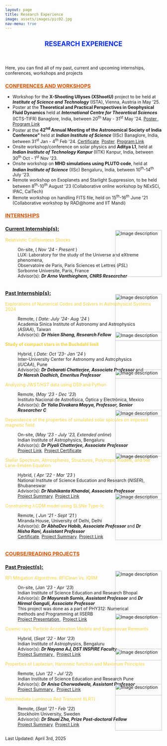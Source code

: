 ```yaml
---
layout: page
title: Research Experience
image: assets/images/pic02.jpg
nav-menu: true
---
```


<!-- Main -->
<div id="main" class="alt">

<!-- One -->
<section id="one">
	<div class="inner">
		<header class="major">
			<h2><font color="##5B2C6F">RESEARCH EXPERIENCE</font></h2>
		</header>

<!-- Content -->

<p>Here, you can find all of my past, current and upcoming internships, conferences, workshops and projects</p>


<h3 id="content"><font color="#D35400"><u>CONFERENCES AND WORKSHOPS</u></font></h3>
		<ul>
			<li>Workshop for the <b>X-Shooting Ullyses (XShootU)</b> project to be held at <b><i>Institute of Science and Technology</i></b> (ISTA), Vienna, Austria in May ’25. </li>
			<li>Poster at the <b> Theoretical and Practical Perspectives in Geophysical Fluid Dynamics</b> held at <i><b> International Centre for Theoretical Sciences </b></i> (ICTS-TIFR) Banaglore, India, between 20<sup>th</sup> May - 31<sup>st</sup> May '24. <font color="#5DADE2"> <a href="https://drive.google.com/file/d/1O-yfp0W9E-AjUhswizOSFirqFFlRhMHX/view"> Poster </a>, <a href="https://www.icts.res.in/program/TAPGFD"> Program Link </a></font></li>
			<li>Poster at the <b>42<sup>nd</sup> Annual Meeting of the Astronomical Society of India Conference" </b> held at <i><b> Indian Institute of Science </b></i> (IISc) Banaglore, India, between 31<sup>st</sup> Jan - 4<sup>th</sup> Feb '24. <font color="#5DADE2"><a href="https://drive.google.com/file/d/1PBIjjLpbKcHxOweXhP87uUp5zXP3Hzig/view?usp=sharing">Certificate</a>, <a href="https://drive.google.com/file/d/1GEZ7_-ytgneCyh2odrb0IR9UTdPkC_R3/view?usp=drive_link">Poster</a>, <a href="https://astron-soc.in/asi2024/about">Program Link</a></font></li>
			<li>Onsite workshop/conference on solar physics and <b>Aditya L1</b>, held at <i><b> Indian Institute of Technology Kanpur </b></i> (IITK) Kanpur, India, between 30<sup>th</sup> Oct - 1<sup>st</sup> Nov '23. </li>
			<li>Onsite workshop on <b>MHD simulations using PLUTO code</b>, held at <i><b>Indian Institute of Science</b></i> (IISc) Bengaluru, India, between 10<sup>th</sup>-14<sup>th</sup> July '23. </li>
			<li>Remote workshop on Exoplanets and Starlight Suppression, to be held between 8<sup>th</sup>-10<sup>th</sup> August '23 (Collaborative online workshop by NExSCi, IPAC, CalTech)  </li>
			<li>Remote workshop on handling FITS file, held on 15<sup>th</sup>-16<sup>th</sup> June '21 (Collaborative workshop by RAD@home and IIT Mandi)</li>
		</ul>

<h3 id="content"><font color="#D35400"><u>INTERNSHIPS</u></font></h3>
		<dl>
		<h3><u>Current Internship(s):</u></h3>
		<dt><font color="#F4D03F">Relativistic Collisionless Shocks</font></dt>
		<dd>
			<div style="display: flex; align-items: center;">
			<div style="flex-grow: 1;">
				<p> On-site, (<i> Nov '24 - Present </i>) <br/> LUX: Laboratory for the study of the Universe and eXtreme phenomena, <br/>Observatoire de Paris, Paris Sciences et Lettres (<i>PSL</i>)<br /> Sorbonne Universite, Paris, France <br /> Advisor(s): <i><b> Dr Arno Vanthieghem, CNRS Researcher </b></i> <br/> <!--<font color="#5DADE2"><a href="https://drive.google.com/file/d/1dAZRr_H61Fn4JysHARnx6Ua9VJHmJshn/view">Project Summary</a>, <a href="https://drive.google.com/file/d/1PRUfBfN2ah_GLeydA4oJxT3InVRe1SNf/view?usp=drive_link">Project Link</a> </font><!-->
				</p>
			</div>
			<div style="flex-shrink: 0; margin-left: -100px; margin-top: -60px;">
				<img src="{% link assets/images/observatoire.png %}" alt="Image description" style="width: 150px; height: auto;">
			</div>
			</div>
		</dd>
		</dl>
		<dl>
		<h3><u>Past Internship(s):</u></h3>
		<dt><font color="#F4D03F">Explorations of Numerical Codes and Solvers in Astrophysical Systems 2024</font></dt>
		<dd>
			<div style="display: flex; align-items: center;">
			<div style="flex-grow: 1;">
				<p>Remote, (<i> Date: July '24- Aug '24 </i>) <br/>
				Academia Sinica Institute of Astronomy and Astrophysics (<i>ASIAA</i>), Taiwan <br />
				Advisor(s): <i><b> Dr Hsien Shang, Research Fellow </b></i>  <br/>
				</p>
			</div>
			<div style="flex-shrink: 0; margin-left: -100px; margin-top: -60px;">
				<img src="{% link assets/images/asiaa.jpeg %}" alt="Image description" style="width: 150px; height: auto;">
			</div>
			</div>
		</dd>
		<dt><b><font color="#F4D03F">Study of compact stars in the Buchdahl limit</font></b></dt>
		<dd>
			<div style="display: flex; align-items: center;">
			<div style="flex-grow: 1;">
				<p>Hybrid, (<i> Date: Oct '23- Jan '24 </i>) <br/> Inter-University Center for Astronomy and Astrophysics (<i>IUCAA</i>), Pune <br /> Advisor(s): <i><b> Dr Debarati Chatterjee, Associate Professor </b></i> and <i><b> Dr Naresh Dadhich, Emeritus Professor </b></i><br/>
				</p>
			</div>
			<div style="flex-shrink: 0; margin-left: -100px; margin-top: -60px;">
				<img src="{% link assets/images/iucaa.jpeg %}" alt="Image description" style="width: 150px; height: auto;">
			</div>
			</div>
		</dd>
		<dt><font color="#F4D03F">Analyzing <i>JWST/HST</i> data using DS9 and Python</font></dt>
		<dd>
			<div style="display: flex; align-items: center;">
			<div style="flex-grow: 1;">
				<p>Remote, (<i>May '23 - Dec '23</i>) <br/> Instituto Nacional de Astrof&iacute;sica, &Oacute;ptica y Electr&oacute;nica, Mexico<br/> Advisor(s): <i><b> Dr Yalia Divakara Mayya, Professor, Senior Researcher C</b> </i> 
				</p>
			</div>
			<div style="flex-shrink: 0; margin-left: -100px; margin-top: -60px;">
				<img src="{% link assets/images/inaoe.jpeg %}" alt="Image description" style="width: 150px; height: auto;">
			</div>
			</div>	
		</dd>
		<dt><font color="#F4D03F">Dependence of the properties of simulated solar spicules on imposed magnetic field</font></dt>
		<dd>
			<div style="display: flex; align-items: center;">
			<div style="flex-grow: 1;">
				<p>On-site, (<i>May '23 - July '23, Extended online</i>) <br/> Indian Institute of Astrophysics, Bengaluru<br/> Advisor(s): <i><b> Dr Piyali Chatterjee, Associate Professor</b> </i> <br/><font color="#5DADE2"><a href="https://drive.google.com/file/d/1KfpoydTX3sucVcIH1zVCasE1EFXR6bSd/view?usp=sharing">Project Link</a>, <a href="https://drive.google.com/file/d/1ladhthAdRM0DRxe-q7fb45iXnaZYtAxM/view?usp=sharing">Project Certificate</a></font> 
				</p>
			</div>
			<div style="flex-shrink: 0; margin-left: -100px; margin-top: -60px;">
				<img src="{% link assets/images/iia.png %}" alt="Image description" style="width: 150px; height: auto;">
			</div>
			</div>
		</dd>
		<dt><font color="#F4D03F">Stellar Spectrum, Atmospheres, Structures, Polytropic models, and the Lane-Emden Equation</font></dt>
		<dd>
			<div style="display: flex; align-items: center;">
			<div style="flex-grow: 1;">
				<p> Hybrid, (<i> Apr '22 - Mar '23 </i>) <br/> National Institute of Science Education and Research (<i>NISER</i>), Bhubaneswar <br /> Advisor(s): <i><b> Dr Nishikanta Khandai, Associate Professor </b></i> <br/> <font color="#5DADE2"><a href="https://drive.google.com/file/d/1dAZRr_H61Fn4JysHARnx6Ua9VJHmJshn/view">Project Summary</a>, <a href="https://drive.google.com/file/d/1PRUfBfN2ah_GLeydA4oJxT3InVRe1SNf/view?usp=drive_link">Project Link</a> </font>
				</p>
			</div>
			<div style="flex-shrink: 0; margin-left: -100px; margin-top: -60px;">
				<img src="{% link assets/images/niser.png %}" alt="Image description" style="width: 150px; height: auto;">
			</div>
			</div>
		</dd>
		<dt><font color="#F4D03F">Constraining λCDM model using SLSNe Type-Ic</font></dt>
		<dd>
			<div style="display: flex; align-items: center;">
			<div style="flex-grow: 1;">
				<p> Remote, (<i> Jun '21 - Sept '21 </i>) <br/> Miranda House, University of Delhi, Delhi <br /> Advisor(s): <i><b> Dr AbhaDev Habib, Associate Professor </b></i> and <i><b> Dr Nisha Rani, Assistant Professor</b></i> <br/> <font color="#5DADE2"><a href="https://drive.google.com/file/d/1P6gLRskwGlm5_dmcQTB28oca558OObzk/view">Certificate</a>, <a href="https://drive.google.com/file/d/1mqpA_cCThByqpEO6ZV_03a8CU_5JJS1Q/view"> Project Summary</a>,  <a href="https://drive.google.com/file/d/1TOhDXJ9eeBFZR4Ahb0mVgwYkqQ7VoYVC/view?usp=drive_link"> Project Link </a></font> 
				</p>
			</div>
			<div style="flex-shrink: 0; margin-left: -100px; margin-top: -60px;">
				<img src="{% link assets/images/miranda.jpeg %}" alt="Image description" style="width: 150px; height: auto;">
			</div>
			</div>
		</dd>
		</dl>

<h3 id="content"><font color="#D35400"><u>COURSE/READING PROJECTS</u></font></h3>
		<dl>
		<h3><u>Past Project(s):</u></h3>
		<dt><font color="#F4D03F">RFI Mitigation Algorithms: RFIClean Vs. IQRM</font></dt>
		<dd>
			<div style="display: flex; align-items: center;">
			<div style="flex-grow: 1;">
				<p>On-site,  (<i>Jan '23 - Apr '23</i>) <br/> Indian Institute of Science Education and Research Bhopal<br/> Advisor(s): <i><b> Dr Mayuresh Surnis, Assistant Professor</b></i> and <i><b> Dr Nirmal Ganguli, Associate Professor</b></i> <br /> This project was done as a part of PHY312: Numerical methods and Programming at IISERB <br/> <font color="#5DADE2"><a href="https://drive.google.com/file/d/18xydEH2tq9zOicAhHR8McO3HjnNI9GUI/view">Project Presentation </a>, <a href="https://drive.google.com/file/d/1eC7rqNnPYqjUQz9DJ58Kby4m3Mc5u8YA/view?usp=drive_link"> Project Link </a></font> 
				</p>
			</div>
			<div style="flex-shrink: 0; margin-left: -100px; margin-top: -60px;">
				<img src="{% link assets/images/iiserb.jpeg %}" alt="Image description" style="width: 150px; height: auto;">
			</div>
			</div>
		</dd>
		<dt><font color="#F4D03F">Cosmic rays, Particle Acceleration Models and Supernovae Remnants</font></dt>
		<dd>
			<div style="display: flex; align-items: center;">
			<div style="flex-grow: 1;">
				<p>Hybrid, (<i>Sept '22 - Mar '23</i>) <br/> Indian Institute of Astrophysics, Bengaluru <br/> Advisor(s): <i><b> Dr Nayana AJ, DST INSPIRE Faculty</b> </i>  <br/> <font color="#5DADE2"><a href="https://drive.google.com/file/d/1Ro4-vmgnUuBV89mh4Xzx7nCd2Nh8aXKm/view"> Project Summary </a>, <a href="https://drive.google.com/file/d/1z8ExYywpvqixge1wX51t-KTZwjNIgXw4/view?usp=drive_link"> Project Link </a> </font>
				</p>
			</div>
			<div style="flex-shrink: 0; margin-left: -100px; margin-top: -60px;">
				<img src="{% link assets/images/iia.png %}" alt="Image description" style="width: 150px; height: auto;">
			</div>
			</div>
		</dd>
		<dt><font color="#F4D03F">Properties of Laplacian, Harmonic function and Maximum Principles</font></dt>
		<dd>
			<div style="display: flex; align-items: center;">
			<div style="flex-grow: 1;">
				<p>Remote, (<i>Jun '22 - Jul '22</i>) <br/> Indian Institute of Science Education and Research Pune <br/> Advisor(s): <i><b> Dr Anisa Chorwadwala, Assistant Professor</b> </i>  <br/> <font color="#5DADE2"><a href="https://drive.google.com/file/d/1JQzy4B8TZ1CCfolm2zzUeq5pf2jYVJf2/view">Project Summary </a>, <a href="https://drive.google.com/file/d/1EuFN0xylErcxlHdtIKtMfp-7BQ4uU20m/view?usp=drive_link"> Project Link </a></font>  
				</p>
			</div>
			<div style="flex-shrink: 0; margin-left: -100px; margin-top: -60px;">
				<img src="{% link assets/images/iiserp.png %}" alt="Image description" style="width: 150px; height: auto;">
			</div>
			</div>
		</dd>
		<dt><font color="#F4D03F">Intermediate Luminous Red Transeint (ILRT)</font></dt>
		<dd>
			<div style="display: flex; align-items: center;">
			<div style="flex-grow: 1;">
				<p>Remote, (<i>Sept '21 - Feb '22</i>) <br/> Stockholm University, Sweden <br/> Advisor(s): <i><b> Dr Shuai Zha, Prize Post-doctoral Fellow</b> </i>  <br/> <font color="#5DADE2"><a href="https://drive.google.com/file/d/181MBNxa4WrCaKlgM6WQ_SNDRkqbF-yrN/view">Project Summary</a>, <a href="https://drive.google.com/file/d/1TugtRKgWuelyoFUCQGveEmWri1wSS2nL/view?usp=drive_link"> Project Link </a> </font>
				</p>
			</div>
			<div style="flex-shrink: 0; margin-left: -100px; margin-top: -60px;">
				<img src="{% link assets/images/stockholm.png %}" alt="Image description" style="width: 150px; height: auto;">
			</div>
			</div>
		</dd>
		</dl>
</div>

Last Updated: April 3rd, 2025


